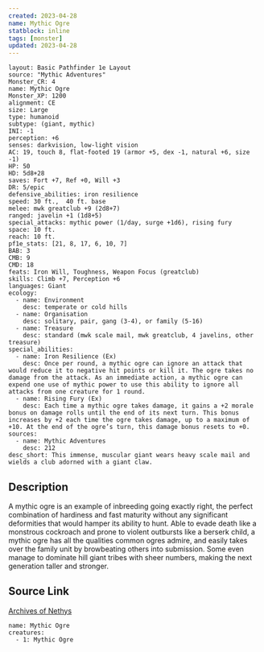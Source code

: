 ```yaml
---
created: 2023-04-28
name: Mythic Ogre
statblock: inline
tags: [monster]
updated: 2023-04-28
---
```

```statblock
layout: Basic Pathfinder 1e Layout
source: "Mythic Adventures"
Monster_CR: 4
name: Mythic Ogre
Monster_XP: 1200
alignment: CE
size: Large
type: humanoid
subtype: (giant, mythic)
INI: -1
perception: +6
senses: darkvision, low-light vision
AC: 19, touch 8, flat-footed 19 (armor +5, dex -1, natural +6, size -1)
HP: 50
HD: 5d8+28
saves: Fort +7, Ref +0, Will +3
DR: 5/epic
defensive_abilities: iron resilience
speed: 30 ft.,  40 ft. base
melee: mwk greatclub +9 (2d8+7)
ranged: javelin +1 (1d8+5)
special_attacks: mythic power (1/day, surge +1d6), rising fury
space: 10 ft.
reach: 10 ft.
pf1e_stats: [21, 8, 17, 6, 10, 7]
BAB: 3
CMB: 9
CMD: 18
feats: Iron Will, Toughness, Weapon Focus (greatclub)
skills: Climb +7, Perception +6
languages: Giant
ecology:
  - name: Environment
    desc: temperate or cold hills
  - name: Organisation
    desc: solitary, pair, gang (3-4), or family (5-16)
  - name: Treasure
    desc: standard (mwk scale mail, mwk greatclub, 4 javelins, other treasure)
special_abilities:
  - name: Iron Resilience (Ex)
    desc: Once per round, a mythic ogre can ignore an attack that would reduce it to negative hit points or kill it. The ogre takes no damage from the attack. As an immediate action, a mythic ogre can expend one use of mythic power to use this ability to ignore all attacks from one creature for 1 round.
  - name: Rising Fury (Ex)
    desc: Each time a mythic ogre takes damage, it gains a +2 morale bonus on damage rolls until the end of its next turn. This bonus increases by +2 each time the ogre takes damage, up to a maximum of +10. At the end of the ogre’s turn, this damage bonus resets to +0.
sources:
  - name: Mythic Adventures
    desc: 212
desc_short: This immense, muscular giant wears heavy scale mail and wields a club adorned with a giant claw.
```
## Description
A mythic ogre is an example of inbreeding going exactly right, the perfect combination of hardiness and fast maturity without any significant deformities that would hamper its ability to hunt. Able to evade death like a monstrous cockroach and prone to violent outbursts like a berserk child, a mythic ogre has all the qualities common ogres admire, and easily takes over the family unit by browbeating others into submission. Some even manage to dominate hill giant tribes with sheer numbers, making the next generation taller and stronger.
## Source Link
[Archives of Nethys](https://aonprd.com/MythicMonsterDisplay.aspx?ItemName=Ogre)
```encounter-table
name: Mythic Ogre
creatures:
  - 1: Mythic Ogre
```
